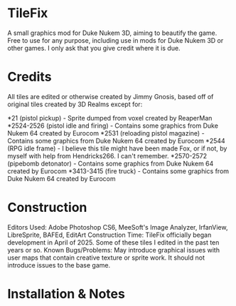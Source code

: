 # TileFix
A small graphics mod for Duke Nukem 3D, aiming to beautify the game. Free to use for any purpose, including use in mods for Duke Nukem 3D or other games. I only ask that you give credit where it is due.

# Credits
All tiles are edited or otherwise created by Jimmy Gnosis, based off of original tiles created by 3D Realms except for:

*21 (pistol pickup) - Sprite dumped from voxel created by ReaperMan
*2524-2526 (pistol idle and firing) - Contains some graphics from Duke Nukem 64 created by Eurocom
*2531 (reloading pistol magazine) - Contains some graphics from Duke Nukem 64 created by Eurocom
*2544 (RPG idle frame) - I believe this tile might have been made Fox, or if not, by myself with help from Hendricks266. I can't remember.
*2570-2572 (pipebomb detonator) - Contains some graphics from Duke Nukem 64 created by Eurocom
*3413-3415 (fire truck) - Contains some graphics from Duke Nukem 64 created by Eurocom

# Construction
Editors Used: Adobe Photoshop CS6, MeeSoft's Image Analyzer, IrfanView, LibreSprite, BAFEd, EditArt
Construction Time: TileFix officially began development in April of 2025. Some of these tiles I edited in the past ten years or so.
Known Bugs/Problems: May introduce graphical issues with user maps that contain creative texture or sprite work. It should not introduce issues to the base game.

# Installation & Notes